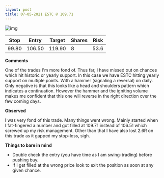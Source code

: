 ```yaml
---
layout: post
title: 07-05-2021 ESTC @ 109.71
---
```


![img](https://i.imgur.com/DsWvFnR.png)

| Stop  | Entry  | Target | Shares | Risk |
| ----- | ------ | ------ | ------ | ---- |
| 99.80 | 106.50 | 119.90 | 8      | 53.6 |

**Comments**

One of the trades I'm more fond of. Thus far, I have missed out on chances which hit historic or yearly support. In this case we have ESTC hitting yearly support on multiple points. With a hammer (signaling a reversal) on daily. Only negative is that this looks like a head and shoulders pattern which indicates a continuation. However the hammer and the igniting volume makes me confident that this one will reverse in the right direction over the few coming days.

**Observed**

I was very fond of this trade. Many things went wrong. Mainly started when I fat-fingered a number and got filled at 109.71 instead of 106.51 which screwed up my risk management. Other than that I have also lost 2.6R on this trade as it gapped my stop-loss, sigh.

**Things to bare in mind**

- Double check the entry (you have time as I am swing-trading) before pushing buy.
- If I get filled at the wrong price look to exit the position as soon at any given chance.